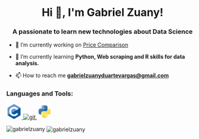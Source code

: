 <h1 align="center">Hi 👋, I'm Gabriel Zuany!</h1>
<h3 align="center">A passionate to learn new technologies about Data Science</h3>


- 🔭 I’m currently working on [Price Comparison](https://github.com/GabrielZuany/Python/tree/master/Projects/PriceComparison)

- 🌱 I’m currently learning **Python, Web scraping and R skills for data analysis.**

- 📫 How to reach me **gabrielzuanyduartevargas@gmail.com**

<h3 align="left">Languages and Tools:</h3>
<p align="left"> <a href="https://www.cprogramming.com/" target="_blank" rel="noreferrer"> <img src="https://raw.githubusercontent.com/devicons/devicon/master/icons/c/c-original.svg" alt="c" width="40" height="40"/> </a> <a href="https://git-scm.com/" target="_blank" rel="noreferrer"> <img src="https://www.vectorlogo.zone/logos/git-scm/git-scm-icon.svg" alt="git" width="40" height="40"/> </a> <a href="https://www.python.org" target="_blank" rel="noreferrer"> <img src="https://raw.githubusercontent.com/devicons/devicon/master/icons/python/python-original.svg" alt="python" width="40" height="40"/> </a> </p>


<p><img height="150em" align="left" src="https://github-readme-stats.vercel.app/api/top-langs?username=gabrielzuany&show_icons=true&theme=dracula&locale=en&layout=compact" alt="gabrielzuany" /></p>

<p>&nbsp;<img  height="150em" align="center" src="https://github-readme-stats.vercel.app/api?username=gabrielzuany&show_icons=true&locale=en&theme=dracula" alt="gabrielzuany" /></p>
